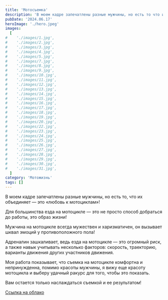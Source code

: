 ```yaml
---
title: 'Мотосъемка'
description: 'В моем кадре запечатлены разные мужчины, но есть то что их объединяет...'
pubDate: '2024.06.17'
heroImage: './hero.jpeg'
images:
  [
#    './images/1.jpg',
#    './images/2.jpg',
#    './images/3.jpg',
#    './images/4.jpg',
#    './images/5.jpg',
#    './images/7.jpg',
#    './images/8.jpg',
#    './images/9.jpg',
#    './images/10.jpg',
#    './images/11.jpg',
#    './images/12.jpg',
#    './images/13.jpg',
#    './images/14.jpg',
#    './images/15.jpg',
#    './images/16.jpg',
#    './images/17.jpg',
#    './images/18.jpg',
#    './images/19.jpg',
#    './images/20.jpg',
#    './images/22.jpg',
#    './images/23.jpg',
#    './images/24.jpg',
#    './images/25.jpg',
#    './images/26.jpg',
#    './images/27.jpg',
#    './images/28.jpg',
#    './images/29.jpg',
#    './images/30.jpg',
#    './images/31.jpg',
  ]
category: 'Мотожизнь'
tags: []
---
```


В моем кадре запечатлены разные мужчины, но есть то, что их объединяет — это «любовь к мотоциклам»!

Для большинства езда на мотоцикле — это не просто способ добраться до работы, это образ жизни! 

Мужчина на мотоцикле всегда мужествен и харизматичен, он вызывает шквал эмоций у противоположного пола!

Адреналин зашкаливает, ведь езда на мотоцикле — это огромный риск, а также навык учитывать несколько факторов: скорость, траекторию, варианты движения других участников движения.

Моя работа показывает, что съемка на мотоцикле комфортна и непринужденна, помимо красоты мужчины, я вижу еще красоту мотоцикла и выберу удачный ракурс для того, чтобы это показать.

Вам остается только наслаждаться съемкой и ее результатом!

<a target="_blank" class="hover:text-accent" href="https://disk.yandex.ru/d/s05DGhdSCsAhRQ">Ссылка на облако</a>

